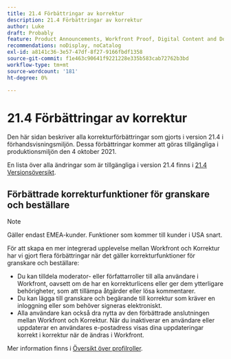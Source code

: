 ```yaml
---
title: 21.4 Förbättringar av korrektur
description: 21.4 Förbättringar av korrektur
author: Luke
draft: Probably
feature: Product Announcements, Workfront Proof, Digital Content and Documents
recommendations: noDisplay, noCatalog
exl-id: a8141c36-3e57-47df-8f27-9166fbdf1358
source-git-commit: f1e463c90641f9221228e335b583cab72762b3bd
workflow-type: tm+mt
source-wordcount: '181'
ht-degree: 0%

---
```


# 21.4 Förbättringar av korrektur

Den här sidan beskriver alla korrekturförbättringar som gjorts i version 21.4 i förhandsvisningsmiljön. Dessa förbättringar kommer att göras tillgängliga i produktionsmiljön den 4 oktober 2021.

En lista över alla ändringar som är tillgängliga i version 21.4 finns i [21.4 Versionsöversikt](../../../product-announcements/product-releases/21.4-release-activity/21-4-release-overview.md).

## Förbättrade korrekturfunktioner för granskare och beställare

>[!NOTE]
>
>Gäller endast EMEA-kunder. Funktioner som kommer till kunder i USA snart.

För att skapa en mer integrerad upplevelse mellan Workfront och Korrektur har vi gjort flera förbättringar när det gäller korrekturfunktioner för granskare och beställare:

* Du kan tilldela moderator- eller författarroller till alla användare i Workfront, oavsett om de har en korrekturlicens eller ger dem ytterligare behörigheter, som att tillämpa åtgärder eller lösa kommentarer.
* Du kan lägga till granskare och begärande till korrektur som kräver en inloggning eller som behöver signeras elektroniskt.
* Alla användare kan också dra nytta av den förbättrade anslutningen mellan Workfront och Korrektur. När du inaktiverar en användare eller uppdaterar en användares e-postadress visas dina uppdateringar korrekt i korrektur när de ändras i Workfront.

Mer information finns i [Översikt över profilroller](../../../review-and-approve-work/proofing/proofing-overview/proof-roles.md).

